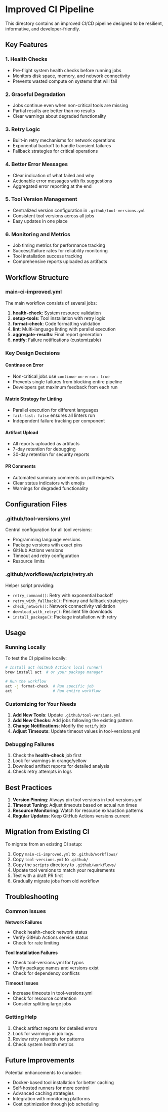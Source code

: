 # Improved CI Pipeline

This directory contains an improved CI/CD pipeline designed to be resilient, informative, and developer-friendly.

## Key Features

### 1. **Health Checks**
- Pre-flight system health checks before running jobs
- Monitors disk space, memory, and network connectivity
- Prevents wasted compute on systems that will fail

### 2. **Graceful Degradation**
- Jobs continue even when non-critical tools are missing
- Partial results are better than no results
- Clear warnings about degraded functionality

### 3. **Retry Logic**
- Built-in retry mechanisms for network operations
- Exponential backoff to handle transient failures
- Fallback strategies for critical operations

### 4. **Better Error Messages**
- Clear indication of what failed and why
- Actionable error messages with fix suggestions
- Aggregated error reporting at the end

### 5. **Tool Version Management**
- Centralized version configuration in `.github/tool-versions.yml`
- Consistent tool versions across all jobs
- Easy updates in one place

### 6. **Monitoring and Metrics**
- Job timing metrics for performance tracking
- Success/failure rates for reliability monitoring
- Tool installation success tracking
- Comprehensive reports uploaded as artifacts

## Workflow Structure

### main-ci-improved.yml

The main workflow consists of several jobs:

1. **health-check**: System resource validation
2. **setup-tools**: Tool installation with retry logic
3. **format-check**: Code formatting validation
4. **lint**: Multi-language linting with parallel execution
5. **aggregate-results**: Final report generation
6. **notify**: Failure notifications (customizable)

### Key Design Decisions

#### Continue on Error
- Non-critical jobs use `continue-on-error: true`
- Prevents single failures from blocking entire pipeline
- Developers get maximum feedback from each run

#### Matrix Strategy for Linting
- Parallel execution for different languages
- `fail-fast: false` ensures all linters run
- Independent failure tracking per component

#### Artifact Upload
- All reports uploaded as artifacts
- 7-day retention for debugging
- 30-day retention for security reports

#### PR Comments
- Automated summary comments on pull requests
- Clear status indicators with emojis
- Warnings for degraded functionality

## Configuration Files

### .github/tool-versions.yml
Central configuration for all tool versions:
- Programming language versions
- Package versions with exact pins
- GitHub Actions versions
- Timeout and retry configuration
- Resource limits

### .github/workflows/scripts/retry.sh
Helper script providing:
- `retry_command()`: Retry with exponential backoff
- `retry_with_fallback()`: Primary and fallback strategies
- `check_network()`: Network connectivity validation
- `download_with_retry()`: Resilient file downloads
- `install_package()`: Package installation with retry

## Usage

### Running Locally
To test the CI pipeline locally:

```bash
# Install act (GitHub Actions local runner)
brew install act  # or your package manager

# Run the workflow
act -j format-check  # Run specific job
act                  # Run entire workflow
```

### Customizing for Your Needs

1. **Add New Tools**: Update `.github/tool-versions.yml`
2. **Add New Checks**: Add jobs following the existing pattern
3. **Change Notifications**: Modify the `notify` job
4. **Adjust Timeouts**: Update timeout values in tool-versions.yml

### Debugging Failures

1. Check the **health-check** job first
2. Look for warnings in orange/yellow
3. Download artifact reports for detailed analysis
4. Check retry attempts in logs

## Best Practices

1. **Version Pinning**: Always pin tool versions in tool-versions.yml
2. **Timeout Tuning**: Adjust timeouts based on actual run times
3. **Resource Monitoring**: Watch for resource exhaustion patterns
4. **Regular Updates**: Keep GitHub Actions versions current

## Migration from Existing CI

To migrate from an existing CI setup:

1. Copy `main-ci-improved.yml` to `.github/workflows/`
2. Copy `tool-versions.yml` to `.github/`
3. Copy the `scripts` directory to `.github/workflows/`
4. Update tool versions to match your requirements
5. Test with a draft PR first
6. Gradually migrate jobs from old workflow

## Troubleshooting

### Common Issues

**Network Failures**
- Check health-check network status
- Verify GitHub Actions service status
- Check for rate limiting

**Tool Installation Failures**
- Check tool-versions.yml for typos
- Verify package names and versions exist
- Check for dependency conflicts

**Timeout Issues**
- Increase timeouts in tool-versions.yml
- Check for resource contention
- Consider splitting large jobs

### Getting Help

1. Check artifact reports for detailed errors
2. Look for warnings in job logs
3. Review retry attempts for patterns
4. Check system health metrics

## Future Improvements

Potential enhancements to consider:
- Docker-based tool installation for better caching
- Self-hosted runners for more control
- Advanced caching strategies
- Integration with monitoring platforms
- Cost optimization through job scheduling